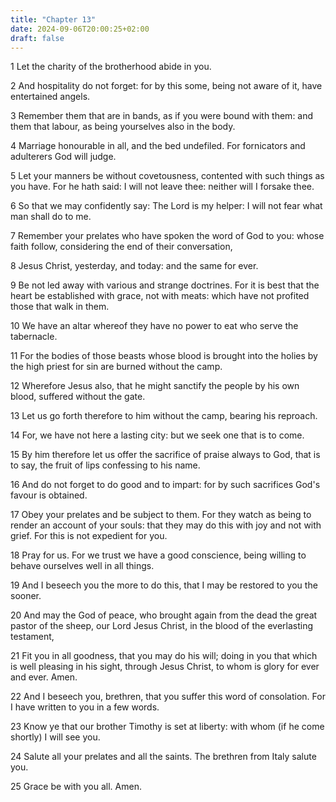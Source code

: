 ```yaml
---
title: "Chapter 13"
date: 2024-09-06T20:00:25+02:00
draft: false
---
```



1 Let the charity of the brotherhood abide in you.

2 And hospitality do not forget: for by this some, being not aware of it, have entertained angels.

3 Remember them that are in bands, as if you were bound with them: and them that labour, as being yourselves also in the body.

4 Marriage honourable in all, and the bed undefiled. For fornicators and adulterers God will judge.

5 Let your manners be without covetousness, contented with such things as you have. For he hath said: I will not leave thee: neither will I forsake thee.

6 So that we may confidently say: The Lord is my helper: I will not fear what man shall do to me.

7 Remember your prelates who have spoken the word of God to you: whose faith follow, considering the end of their conversation,

8 Jesus Christ, yesterday, and today: and the same for ever.

9 Be not led away with various and strange doctrines. For it is best that the heart be established with grace, not with meats: which have not profited those that walk in them.

10 We have an altar whereof they have no power to eat who serve the tabernacle.

11 For the bodies of those beasts whose blood is brought into the holies by the high priest for sin are burned without the camp.

12 Wherefore Jesus also, that he might sanctify the people by his own blood, suffered without the gate.

13 Let us go forth therefore to him without the camp, bearing his reproach.

14 For, we have not here a lasting city: but we seek one that is to come.

15 By him therefore let us offer the sacrifice of praise always to God, that is to say, the fruit of lips confessing to his name.

16 And do not forget to do good and to impart: for by such sacrifices God's favour is obtained.

17 Obey your prelates and be subject to them. For they watch as being to render an account of your souls: that they may do this with joy and not with grief. For this is not expedient for you.

18 Pray for us. For we trust we have a good conscience, being willing to behave ourselves well in all things.

19 And I beseech you the more to do this, that I may be restored to you the sooner.

20 And may the God of peace, who brought again from the dead the great pastor of the sheep, our Lord Jesus Christ, in the blood of the everlasting testament,

21 Fit you in all goodness, that you may do his will; doing in you that which is well pleasing in his sight, through Jesus Christ, to whom is glory for ever and ever. Amen.

22 And I beseech you, brethren, that you suffer this word of consolation. For I have written to you in a few words.

23 Know ye that our brother Timothy is set at liberty: with whom (if he come shortly) I will see you.

24 Salute all your prelates and all the saints. The brethren from Italy salute you.

25 Grace be with you all. Amen.

